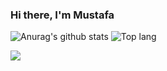 ### Hi there, I'm Mustafa 
![Anurag's github stats](https://github-readme-stats.vercel.app/api?username=c0brabaghdad1&show_icons=true&include_all_commits=true&theme=midnight-purple)
![Top lang](https://github-readme-stats.vercel.app/api/top-langs/?username=c0brabaghdad1&layout=compact&hide_border=true&theme=midnight-purple&show_icons=true)

![](https://komarev.com/ghpvc/?username=c0brabaghdad1)
